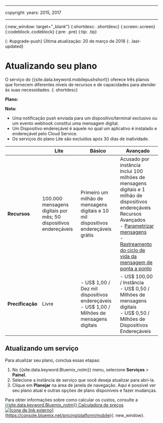 ----

copyright:
 years: 2015, 2017

---

{:new_window: target="_blank"}
{:shortdesc: .shortdesc}
{:screen:.screen}
{:codeblock:.codeblock}
{:pre: .pre}
{:tip: .tip}

{: #upgrade-push}
Última atualização: 20 de março de 2018
{: .last-updated}

# Atualizando seu plano

O serviço do {{site.data.keyword.mobilepushshort}} oferece três planos que fornecem diferentes níveis de recursos e de capacidades para atender às suas necessidades.
{: shortdesc}

**Plano:**

**Nota:**
 - Uma notificação push enviada para um dispositivo/terminal exclusivo ou um evento webhook constitui uma mensagem digital. 
 - Um Dispositivo endereçável é aquele no qual um aplicativo é instalado e endereçável pelo Cloud Service.
 - Os serviços do plano Lite são excluídos após 30 dias de inatividade.

|                |Lite                           |Básico                        |Avançado                      |
|----------------|-------------------------------|-----------------------------|------------------------------|
|**Recursos**    |100.000 mensagens digitais por mês; 50 dispositivos endereçáveis |Primeiro um milhão de mensagens digitais e 10 mil dispositivos endereçáveis grátis            | Acusado por instância </br> Inclui 100 milhões de mensagens digitais e 1 milhão de dispositivos endereçáveis<br/> Recursos Avançados<br/> - [Parametrizar mensagens](https://console.bluemix.net/docs/services/mobilepush/push_template_message.html)<br/> - [Rastreamento do ciclo de vida da mensagem de ponta a ponto](https://console.bluemix.net/docs/services/mobilepush/push_message_status.html)<br/>|
|**Precificação**     |Livre|- US$ 1,00 / Dez mil dispositivos endereçáveis <br/> - US$ 1,00 / Milhões de mensagens digitais <br /> |- US$ 100,00 / Instância <br/> - US$ 0,50 / Milhões de mensagens digitais <br/> - US$ 0,50 / Milhões de Dispositivos Endereçáveis <br/> |-|


## Atualizando um serviço

Para atualizar seu plano, conclua essas etapas:

1.  No {{site.data.keyword.Bluemix_notm}} menu, selecione **Serviços** > **Painel**.
1.  Selecione a instância de serviço que você deseja atualizar para abri-la.
1.  Clique em **Planejar** na área de janela de navegação.
   Aqui é possível ver seu plano atual e outras opções de plano disponíveis e fazer mudanças.

Para obter informações sobre como calcular os custos, consulte a [{{site.data.keyword.Bluemix_notm}} Calculadora de preços ![Ícone de link externo](../../icons/launch-glyph.svg "Ícone de link externo")](../../icons/launch-glyph.svg "Ícone de link externo")] (https://console.bluemix.net/pricing/platform/mobile){: new_window}.
